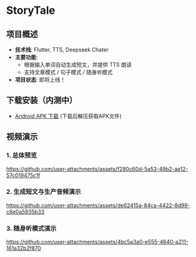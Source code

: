 # StoryTale


## 项目概述
- **技术栈**: Flutter, TTS, Deepseek Chater
- **主要功能**: 
  - 根据输入单词自动生成短文，并提供 TTS 朗读
  - 支持文章模式 / 句子模式 / 随身听模式
- **项目状态**: 即将上线！

## 下载安装（内测中）
- [Android APK 下载](https://github.com/user-attachments/files/18682245/app-release.apk.1.zip) (下载后解压获取APK文件)

## 视频演示

### 1. 总体预览

https://github.com/user-attachments/assets/f280c60d-5a53-49b2-ae12-57c019475c1f

### 2. 生成短文与生产音频演示

https://github.com/user-attachments/assets/de62415a-84ca-4422-8d99-c8e0a5935b33

### 3. 随身听模式演示

https://github.com/user-attachments/assets/4bc5a3a0-e555-4640-a211-161a32b2f870

